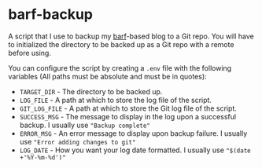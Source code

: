 # barf-backup

A script that I use to backup my [barf](https://git.btxx.org/barf/)-based blog to a Git repo. You will have to initialized the directory to be backed up as a Git repo with a remote before using. 

You can configure the script by creating a `.env` file with the following variables (All paths must be absolute and must be in quotes):

* `TARGET_DIR` - The directory to be backed up.
* `LOG_FILE` - A path at which to store the log file of the script.
* `GIT_LOG_FILE` - A path at which to store the Git log file of the script.
* `SUCCESS_MSG` - The message to display in the log upon a successful backup. I usually use `"Backup complete"`
* `ERROR_MSG` - An error message to display upon backup failure. I usually use `"Error adding changes to git"`
* `LOG_DATE` - How you want your log date formatted. I usually use `"$(date +'%Y-%m-%d')"`
